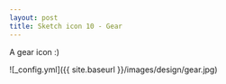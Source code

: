 ```yaml
---
layout: post
title: Sketch icon 10 - Gear
---
```


A gear icon :)

![_config.yml]({{ site.baseurl }}/images/design/gear.jpg)